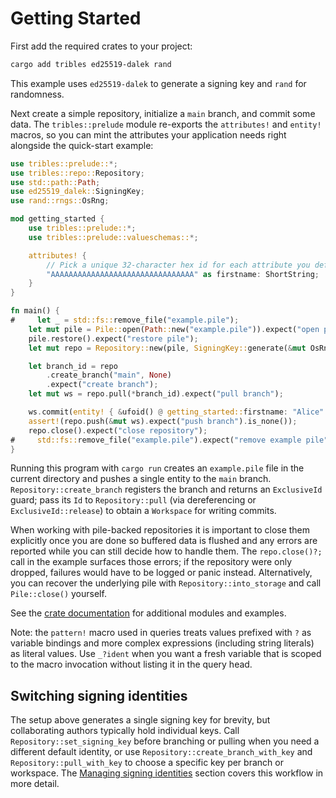 # Getting Started

First add the required crates to your project:

```bash
cargo add tribles ed25519-dalek rand
```

This example uses `ed25519-dalek` to generate a signing key and `rand` for randomness.

Next create a simple repository, initialize a `main` branch, and commit some
data. The `tribles::prelude` module re-exports the `attributes!` and `entity!`
macros, so you can mint the attributes your application needs right alongside
the quick-start example:

```rust
use tribles::prelude::*;
use tribles::repo::Repository;
use std::path::Path;
use ed25519_dalek::SigningKey;
use rand::rngs::OsRng;

mod getting_started {
    use tribles::prelude::*;
    use tribles::prelude::valueschemas::*;

    attributes! {
        // Pick a unique 32-character hex id for each attribute you define.
        "AAAAAAAAAAAAAAAAAAAAAAAAAAAAAAAA" as firstname: ShortString;
    }
}

fn main() {
#     let _ = std::fs::remove_file("example.pile");
    let mut pile = Pile::open(Path::new("example.pile")).expect("open pile");
    pile.restore().expect("restore pile");
    let mut repo = Repository::new(pile, SigningKey::generate(&mut OsRng));

    let branch_id = repo
        .create_branch("main", None)
        .expect("create branch");
    let mut ws = repo.pull(*branch_id).expect("pull branch");

    ws.commit(entity! { &ufoid() @ getting_started::firstname: "Alice" }, None);
    assert!(repo.push(&mut ws).expect("push branch").is_none());
    repo.close().expect("close repository");
#     std::fs::remove_file("example.pile").expect("remove example pile");
}
```

Running this program with `cargo run` creates an `example.pile` file in the current
directory and pushes a single entity to the `main` branch. `Repository::create_branch`
registers the branch and returns an `ExclusiveId` guard; pass its `Id`
to `Repository::pull` (via dereferencing or `ExclusiveId::release`) to obtain a
`Workspace` for writing commits.

When working with pile-backed repositories it is important to close them
explicitly once you are done so buffered data is flushed and any errors are
reported while you can still decide how to handle them. The `repo.close()?;`
call in the example surfaces those errors; if the repository were only dropped,
failures would have to be logged or panic instead. Alternatively, you can
recover the underlying pile with `Repository::into_storage` and call
`Pile::close()` yourself.

See the [crate documentation](https://docs.rs/tribles/latest/tribles/) for
additional modules and examples.

Note: the `pattern!` macro used in queries treats values prefixed with `?` as
variable bindings and more complex expressions (including string literals) as
literal values. Use `_?ident` when you want a fresh variable that is scoped to
the macro invocation without listing it in the query head.

## Switching signing identities

The setup above generates a single signing key for brevity, but collaborating
authors typically hold individual keys. Call `Repository::set_signing_key`
before branching or pulling when you need a different default identity, or use
`Repository::create_branch_with_key` and `Repository::pull_with_key` to choose a
specific key per branch or workspace. The [Managing signing identities](repository-workflows.html#managing-signing-identities)
section covers this workflow in more detail.
